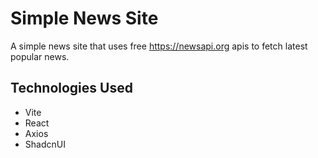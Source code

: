 # Simple News Site
A simple news site that uses free https://newsapi.org apis to fetch latest popular news.
## Technologies Used
- Vite
- React
- Axios
- ShadcnUI
